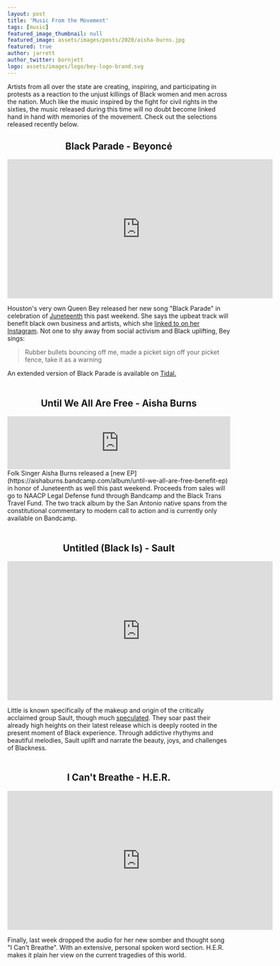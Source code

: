 ```yaml
---
layout: post
title: 'Music From the Movement'
tags: [music]
featured_image_thumbnail: null
featured_image: assets/images/posts/2020/aisha-burns.jpg
featured: true
author: jarrett
author_twitter: bornjett
logo: assets/images/logo/bey-logo-brand.svg
---
```


Artists from all over the state are creating, inspiring, and participating in protests as a reaction to the unjust killings of Black women and men across the nation. Much like the music inspired by the fight for civil rights in the sixties, the music released during this time will no doubt become linked hand in hand with memories of the movement. Check out the selections released recently below.

<h2 style="text-align: center;">Black Parade - Beyoncé</h2>
<iframe width="600" height="315" src="https://www.youtube.com/embed/4EHbf5QUjNE" frameborder="0" allow="accelerometer; autoplay; encrypted-media; gyroscope; picture-in-picture" allowfullscreen></iframe>

Houston's very own Queen Bey released her new song "Black Parade" in celebration of [Juneteenth](https://blacktexan.com/juneteenth-already-holiday) this past weekend. She says the upbeat track will benefit black own business and artists, which she [linked to on her Instagram](https://www.beyonce.com/black-parade-route/). Not one to shy away from social activism and Black uplifting, Bey sings:

>Rubber bullets bouncing off me, made a picket sign off your picket fence, take it as a warning

An extended version of Black Parade is available on [Tidal.](https://listen.tidal.com/album/145850339)
<br>
<br>

<h2 style="text-align: center;">Until We All Are Free - Aisha Burns</h2>
<iframe style="border: 0; width: 100%; height: 120px;" src="https://bandcamp.com/EmbeddedPlayer/album=665746141/size=large/bgcol=ffffff/linkcol=333333/tracklist=false/artwork=small/transparent=true/" seamless><a href="http://aishaburns.bandcamp.com/album/until-we-all-are-free-benefit-ep">Until We All Are Free (Benefit EP) by Aisha Burns</a></iframe>

<br>
Folk Singer Aisha Burns released a [new EP](https://aishaburns.bandcamp.com/album/until-we-all-are-free-benefit-ep) in honor of Juneteenth as well this past weekend. Proceeds from sales will go to  NAACP Legal Defense fund through Bandcamp and the Black Trans Travel Fund. The two track album by the San Antonio native spans from the constitutional commentary to modern call to action and is currently only available on Bandcamp.
<br>
<br>
<h2 style="text-align: center;">Untitled (Black Is) - Sault</h2>
<iframe width="600" height="315" src="https://www.youtube.com/embed/videoseries?list=OLAK5uy_mPQ1zX6FZ2noGfGMWXN9cnVkoqD18R-OM" frameborder="0" allow="accelerometer; autoplay; encrypted-media; gyroscope; picture-in-picture" allowfullscreen></iframe>

Little is known specifically of the makeup and origin of the critically acclaimed group Sault, though much [speculated](theguardian.com/music/2019/dec/20/sault-5-7-review-forever-living-originals). They soar past their already high heights on their latest release which is deeply rooted in the present moment of Black experience. Through addictive rhythyms and beautiful melodies, Sault uplift and narrate the beauty, joys, and challenges of Blackness.
<br>
<br>
<h2 style="text-align: center;">I Can't Breathe - H.E.R.</h2>
<iframe width="600" height="315" src="https://www.youtube.com/embed/IRZWiqBHYaY" frameborder="0" allow="accelerometer; autoplay; encrypted-media; gyroscope; picture-in-picture" allowfullscreen></iframe>

Finally, last week dropped the audio for her new somber and thought song "I Can't Breathe". With an extensive, personal spoken word section. H.E.R. makes it plain her view on the current tragedies of this world.
<br>